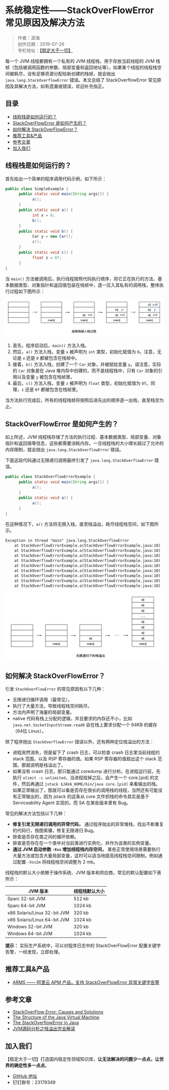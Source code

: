 # 系统稳定性——StackOverFlowError 常见原因及解决方法

> 作者：涯海  
> 创作日期：2019-07-26  
> 专栏地址：[【稳定大于一切】](https://github.com/StabilityMan/StabilityGuide)


每一个 JVM 线程都拥有一个私有的 JVM 线程栈，用于存放当前线程的 JVM 栈帧（包括被调用函数的参数、局部变量和返回地址等）。如果某个线程的线程栈空间被耗尽，没有足够资源分配给新创建的栈帧，就会抛出 `java.lang.StackOverflowError` 错误。本文总结了 StackOverflowError 常见原因及其解决方法，如有遗漏或错误，欢迎补充指正。

## 目录
- [线程栈是如何运行的？](#线程栈是如何运行的)
- [StackOverFlowError 是如何产生的？](#stackoverflowerror-是如何产生的)
- [如何解决 StackOverFlowError？](#如何解决-stackoverflowerror)
- [推荐工具&产品](#推荐工具产品)
- [参考文章](#参考文章)
- [加入我们](#加入我们)


## 线程栈是如何运行的？
首先给出一个简单的程序调用代码示例，如下所示：

```java
public class SimpleExample {
      public static void main(String args[]) {
            a();
      }
      public static void a() {
            int x = 0;
            b();
      }
      public static void b() {
            Car y = new Car();
            c();
      }
      public static void c() {
            float z = 0f;
      }
}

```

当 `main()` 方法被调用后，执行线程按照代码执行顺序，将它正在执行的方法、基本数据类型、对象指针和返回值包装在栈帧中，逐一压入其私有的调用栈，整体执行过程如下图所示：

![image](image/StackOverFlowError栈帧入栈过程.png)

1. 首先，程序启动后，`main()` 方法入栈。
2. 然后，`a()` 方法入栈，变量 `x` 被声明为 `int` 类型，初始化赋值为 `0`。注意，无论是 `x` 还是 `0` 都被包含在栈帧中。
3. 接着，`b()` 方法入栈，创建了一个 `Car` 对象，并被赋给变量 `y`。请注意，实际的 `Car` 对象是在 Java 堆内存中创建的，而不是线程栈中，只有 `Car` 对象的引用以及变量 `y` 被包含在栈帧里。
4. 最后，`c()` 方法入栈，变量 `z` 被声明为 `float` 类型，初始化赋值为 `0f`。同理，`z` 还是 `0f` 都被包含在栈帧里。

当方法执行完成后，所有的线程栈帧将按照后进先出的顺序逐一出栈，直至栈空为止。

## StackOverFlowError 是如何产生的？

如上所述，JVM 线程栈存储了方法的执行过程、基本数据类型、局部变量、对象指针和返回值等信息，这些都需要消耗内存。一旦线程栈的大小增长超过了允许的内存限制，就会抛出 `java.lang.StackOverflowError` 错误。

下面这段代码通过无限递归调用最终引发了 `java.lang.StackOverflowError` 错误。

```java
public class StackOverflowErrorExample {
      public static void main(String args[]) {
            a();
      }
      public static void a() {
            a();
      }
}

```

在这种情况下，`a()` 方法将无限入栈，直至栈溢出，耗尽线程栈空间，如下图所示。

```
Exception in thread "main" java.lang.StackOverflowError
	at StackOverflowErrorExample.a(StackOverflowErrorExample.java:10)
	at StackOverflowErrorExample.a(StackOverflowErrorExample.java:10)
	at StackOverflowErrorExample.a(StackOverflowErrorExample.java:10)
	at StackOverflowErrorExample.a(StackOverflowErrorExample.java:10)
	at StackOverflowErrorExample.a(StackOverflowErrorExample.java:10)
	at StackOverflowErrorExample.a(StackOverflowErrorExample.java:10)
	at StackOverflowErrorExample.a(StackOverflowErrorExample.java:10)
	at StackOverflowErrorExample.a(StackOverflowErrorExample.java:10)
	at StackOverflowErrorExample.a(StackOverflowErrorExample.java:10)
```

![image](image/StackOverFlowError无限递归栈溢出.png)

## 如何解决 StackOverFlowError？
引发 `StackOverFlowError` 的常见原因有以下几种：

* 无限递归循环调用（最常见）。
* 执行了大量方法，导致线程栈空间耗尽。
* 方法内声明了海量的局部变量。
* native 代码有栈上分配的逻辑，并且要求的内存还不小，比如 `java.net.SocketInputStream.read0` 会在栈上要求分配一个 64KB 的缓存（64位 Linux）。


除了程序抛出 `StackOverflowError` 错误以外，还有两种定位栈溢出的方法：

* 进程突然消失，但是留下了 crash 日志，可以检查 crash 日志里当前线程的 stack 范围，以及 RSP 寄存器的值。如果 RSP 寄存器的值超出这个 stack 范围，那就说明是栈溢出了。
* 如果没有 crash 日志，那只能通过 coredump 进行分析。在进程运行前，先执行 `ulimit -c unlimited`，当进程挂掉之后，会产生一个 core.[pid] 的文件，然后再通过 `jstack $JAVA_HOME/bin/java core.[pid]` 来看输出的栈。如果正常输出了，那就可以看是否存在很长的调用栈的线程，当然还有可能没有正常输出的，因为 jstack 的这条从 core 文件抓栈的命令其实是基于 Serviceability Agent 实现的，而 SA 在某些版本里有 Bug。


常见的解决方法包括以下几种：

* **修复引发无限递归调用的异常代码，** 通过程序抛出的异常堆栈，找出不断重复的代码行，按图索骥，修复无限递归 Bug。
* 排查是否存在类之间的循环依赖。
* 排查是否存在在一个类中对当前类进行实例化，并作为该类的实例变量。
* **通过 JVM 启动参数 `-Xss` 增加线程栈内存空间，** 某些正常使用场景需要执行大量方法或包含大量局部变量，这时可以适当地提高线程栈空间限制，例如通过配置 `-Xss2m` 将线程栈空间调整为 2 mb。

线程栈的默认大小依赖于操作系统、JVM 版本和供应商，常见的默认配置如下表所示：

|JVM 版本|线程栈默认大小|
|-------|------------|
|Sparc 32-bit JVM|512 kb|
|Sparc 64-bit JVM|1024 kb|
|x86 Solaris/Linux 32-bit JVM|320 kb|
|x86 Solaris/Linux 64-bit JVM|1024 kb|
|Windows 32-bit JVM|320 kb|
|Windows 64-bit JVM|1024 kb|


**提示：** 实际生产系统中，可以对程序日志中的 StackOverFlowError 配置关键字告警，一经发现，立即处理。


## 推荐工具&产品
* [ARMS —— 阿里云 APM 产品，支持 StackOverFlowError 异常关键字告警](https://help.aliyun.com/document_detail/42966.html)


## 参考文章
* [StackOverFlow Error: Causes and Solutions](https://dzone.com/articles/stackoverflowerror-causes-amp-solutions)
* [The Structure of the Java Virtual Machine](https://docs.oracle.com/javase/specs/jvms/se7/html/jvms-2.html#jvms-2.5.2)
* [The StackOverflowError in Java](https://www.baeldung.com/java-stack-overflow-error)
* [JVM源码分析之栈溢出完全解读](http://lovestblog.cn/blog/2016/04/19/stack-over-flow/)


## 加入我们
【稳定大于一切】打造国内稳定性领域知识库，**让无法解决的问题少一点点，让世界的确定性多一点点**。

* [GitHub 地址](https://github.com/StabilityMan/StabilityGuide)
* 钉钉群号：23179349
